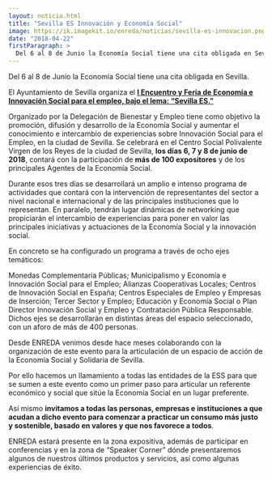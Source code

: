 ```yaml
---
layout: noticia.html
title: "Sevilla ES Innovación y Economía Social"
image: https://ik.imagekit.io/enreda/noticias/sevilla-es-innovacion.png?updatedAt=1700139825439
date: "2018-04-22"
firstParagraph: >
  Del 6 al 8 de Junio la Economía Social tiene una cita obligada en Sevilla. 
---
```


Del 6 al 8 de Junio la Economía Social tiene una cita obligada en Sevilla. 

El Ayuntamiento de Sevilla organiza el **[I Encuentro y Feria de Economía e Innovación Social para el empleo, bajo el lema: “Sevilla ES.”](http://sevillainnovacionyeconomiasocial.es)**
 
Organizado por la Delegación de Bienestar y Empleo tiene como objetivo la promoción, difusión y desarrollo de la Economía Social y aumentar el conocimiento e intercambio de experiencias sobre Innovación Social para el Empleo, en la ciudad de Sevilla. Se celebrará en el Centro Social Polivalente Virgen de los Reyes de la ciudad de Sevilla, **los días 6, 7 y 8 de junio de 2018**, contará con la participación de **más de 100 expositores** y de los principales Agentes de la Economía Social.

Durante esos tres días se desarrollará un amplio e intenso programa de actividades que contará con la intervención de representantes del sector a nivel nacional e internacional y de las principales instituciones que lo representan. En paralelo, tendrán lugar dinámicas de networking que propiciarán el intercambio de experiencias para poner en valor las principales iniciativas y actuaciones de la Economía Social y la innovación social.

En concreto se ha configurado un programa a través de ocho ejes temáticos:

Monedas Complementaria Públicas; Municipalismo y Economía e Innovación Social para el Empleo; Alianzas Cooperativas Locales; Centros de Innovación Social en España; Centros Especiales de Empleo y Empresas de Inserción; Tercer Sector y Empleo; Educación y Economía Social o Plan Director Innovación Social y Empleo y Contratación Pública Responsable.
Dichos ejes se desarrollarán en distintas áreas del espacio seleccionado, con un aforo de más de 400 personas.

Desde ENREDA venimos desde hace meses colaborando con la organización de este evento para la articulación de un espacio de acción de la Economía Social y Solidaria de Sevilla.

Por ello hacemos un llamamiento a todas las entidades de la ESS para que se sumen a este evento como un primer paso para articular un referente económico y social que sitúe la Economía Social en un lugar preferente.

Así mismo **invitamos a todas las personas, empresas e instituciones a que acudan a dicho evento para comenzar a practicar un consumo más justo y sostenible, basado en valores y que nos favorece a todos**.

ENREDA estará presente en la zona expositiva, además de participar en  conferencias y en la zona de “Speaker Corner” dónde presentaremos algunos de nuestros últimos productos y servicios, así como algunas experiencias de éxito.